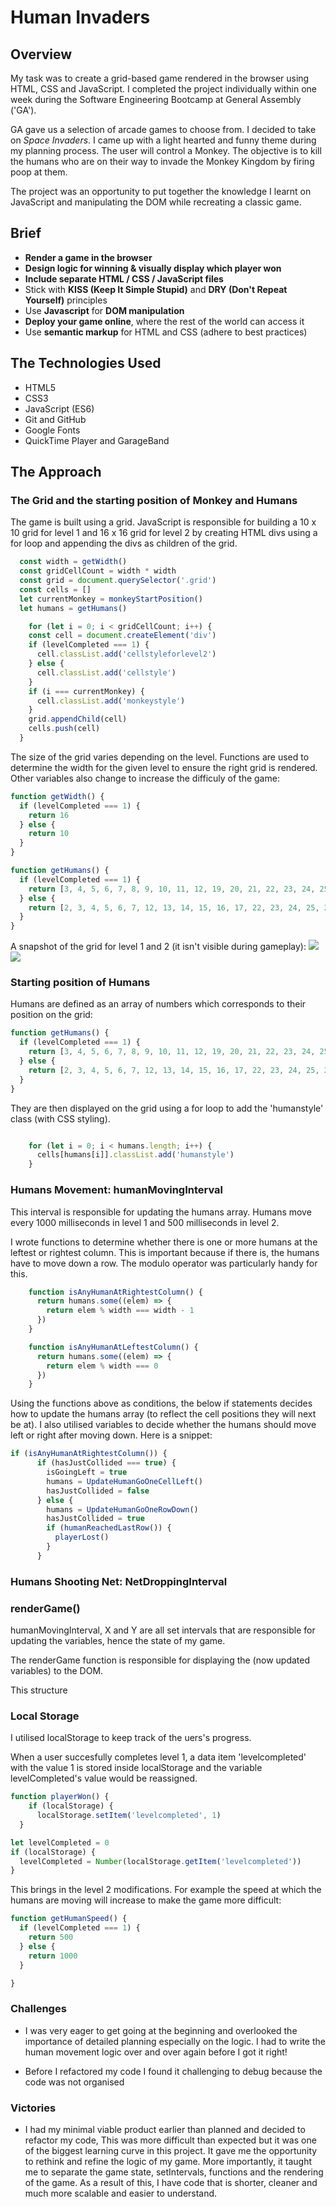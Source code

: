 
# Human Invaders


## Overview 


My task was to create a grid-based game rendered in the browser using HTML, CSS and JavaScript. I completed the project individually within one week during the Software Engineering Bootcamp at General Assembly ('GA'). 

GA gave us a selection of arcade games to choose from. I decided to take on _Space Invaders_. I came up with a light hearted and funny theme during my planning process. The user will control a Monkey. The objective is to kill the humans who are on their way to invade the Monkey Kingdom by firing poop at them.

The project was an opportunity to put together the knowledge I learnt on JavaScript and manipulating the DOM while recreating a classic game.


## Brief 

- **Render a game in the browser**
- **Design logic for winning & visually display which player won**
- **Include separate HTML / CSS / JavaScript files**
- Stick with **KISS (Keep It Simple Stupid)** and **DRY (Don't Repeat Yourself)** principles
- Use **Javascript** for **DOM manipulation**
- **Deploy your game online**, where the rest of the world can access it
- Use **semantic markup** for HTML and CSS (adhere to best practices)

## The Technologies Used 
- HTML5
- CSS3
- JavaScript (ES6)
- Git and GitHub
- Google Fonts
- QuickTime Player and GarageBand


## The Approach 

### The Grid and the starting position of Monkey and Humans

The game is built using a grid. JavaScript is responsible for building a 10 x 10 grid for level 1 and 16 x 16 grid for level 2 by creating HTML divs using a for loop and appending the divs as children of the grid. 


``` js
  const width = getWidth()
  const gridCellCount = width * width
  const grid = document.querySelector('.grid')
  const cells = []
  let currentMonkey = monkeyStartPosition()
  let humans = getHumans()

    for (let i = 0; i < gridCellCount; i++) {
    const cell = document.createElement('div')
    if (levelCompleted === 1) {
      cell.classList.add('cellstyleforlevel2')
    } else {
      cell.classList.add('cellstyle')
    }
    if (i === currentMonkey) {
      cell.classList.add('monkeystyle')
    }
    grid.appendChild(cell)
    cells.push(cell)
  }

``` 

The size of the grid varies depending on the level. Functions are used to determine the width for the given level to ensure the right grid is rendered. Other variables also change to increase the difficuly of the game:

``` js
function getWidth() {
  if (levelCompleted === 1) {
    return 16
  } else {
    return 10
  }
}

function getHumans() {
  if (levelCompleted === 1) {
    return [3, 4, 5, 6, 7, 8, 9, 10, 11, 12, 19, 20, 21, 22, 23, 24, 25, 26, 27, 28, 35, 36, 37, 38, 39, 40, 41, 42, 43, 44, 51, 52, 53, 54, 55, 56, 57, 58, 59, 60]
  } else {
    return [2, 3, 4, 5, 6, 7, 12, 13, 14, 15, 16, 17, 22, 23, 24, 25, 26, 27]
  }
}

``` 

A snapshot of the grid for level 1 and 2 (it isn't visible during gameplay):
 ![](/assets/screenshots/gridlevel1screenshot.jpg)
  ![](/assets/screenshots/gridlevel2screenshot.jpg)

### Starting position of Humans 
Humans are defined as an array of numbers which corresponds to their position on the grid: 

``` js
function getHumans() {
  if (levelCompleted === 1) {
    return [3, 4, 5, 6, 7, 8, 9, 10, 11, 12, 19, 20, 21, 22, 23, 24, 25, 26, 27, 28, 35, 36, 37, 38, 39, 40, 41, 42, 43, 44, 51, 52, 53, 54, 55, 56, 57, 58, 59, 60]
  } else {
    return [2, 3, 4, 5, 6, 7, 12, 13, 14, 15, 16, 17, 22, 23, 24, 25, 26, 27]
  }
}
``` 

They are then displayed on the grid using a for loop to add the 'humanstyle' class (with CSS styling).
 
``` js

    for (let i = 0; i < humans.length; i++) {
      cells[humans[i]].classList.add('humanstyle')
    }
``` 

### Humans Movement: humanMovingInterval
This interval is responsible for updating the humans array. Humans move every 1000 milliseconds in level 1 and 500 milliseconds in level 2.

I wrote functions to determine whether there is one or more humans at the leftest or rightest column. This is important because if there is, the humans have to move down a row. The modulo operator was particularly handy for this.

``` js
    function isAnyHumanAtRightestColumn() {
      return humans.some((elem) => {
        return elem % width === width - 1 
      })
    }

    function isAnyHumanAtLeftestColumn() {
      return humans.some((elem) => {
        return elem % width === 0
      })
    }

``` 
Using the functions above as conditions, the below if statements decides how to update the humans array (to reflect the cell positions they will next be at). I also utilised variables to decide whether the humans should move left or right after moving down. Here is a snippet:

``` js
if (isAnyHumanAtRightestColumn()) {
      if (hasJustCollided === true) {
        isGoingLeft = true
        humans = UpdateHumanGoOneCellLeft()
        hasJustCollided = false
      } else {
        humans = UpdateHumanGoOneRowDown()
        hasJustCollided = true
        if (humanReachedLastRow()) { 
          playerLost()
        }
      }
``` 


### Humans Shooting Net: NetDroppingInterval



### renderGame() 
humanMovingInterval, X and Y are all set intervals that are responsible for updating the variables, hence the state of my game.

The renderGame function is responsible for displaying the (now updated variables) to the DOM. 

This structure 




### Local Storage 
I utilised localStorage to keep track of the uers's progress. 

When a user succesfully completes level 1, a data item 'levelcompleted' with the value 1 is stored inside localStorage and the variable levelCompleted's value would be reassigned.

``` js
function playerWon() {
    if (localStorage) {
      localStorage.setItem('levelcompleted', 1)
  }

let levelCompleted = 0
if (localStorage) {
  levelCompleted = Number(localStorage.getItem('levelcompleted'))
}

``` 

This brings in the level 2 modifications. For example the speed at which the humans are moving will increase to make the game more difficult:

``` js
function getHumanSpeed() {
  if (levelCompleted === 1) {
    return 500
  } else {
    return 1000
  }

}
``` 

### Challenges 
- I was very eager to get going at the beginning and overlooked the importance of detailed planning especially on the logic. I had to write the human movement logic over and over again before I got it right!

- Before I refactored my code I found it challenging to debug because the code was not organised 

### Victories 
- I had my minimal viable product earlier than planned and decided to refactor my code, This was more difficult than expected but it was one of the biggest learning curve in this project. It gave me the opportunity to rethink and refine the logic of my game. More importantly, it taught me to separate the game state, setIntervals, functions and the rendering of the game. As a result of this, I have code that is shorter, cleaner and much more scalable and easier to understand. 
